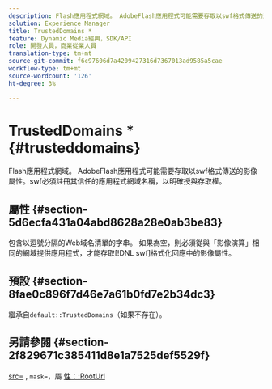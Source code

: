 ```yaml
---
description: Flash應用程式網域。 AdobeFlash應用程式可能需要存取以swf格式傳送的影像屬性。swf必須註冊其信任的應用程式網域名稱，以明確授與存取權。
solution: Experience Manager
title: TrustedDomains *
feature: Dynamic Media經典，SDK/API
role: 開發人員，商業從業人員
translation-type: tm+mt
source-git-commit: f6c97606d7a4209427316d7367013ad9585a5cae
workflow-type: tm+mt
source-wordcount: '126'
ht-degree: 3%

---
```



# TrustedDomains *{#trusteddomains}

Flash應用程式網域。 AdobeFlash應用程式可能需要存取以swf格式傳送的影像屬性。swf必須註冊其信任的應用程式網域名稱，以明確授與存取權。

## 屬性 {#section-5d6ecfa431a04abd8628a28e0ab3be83}

包含以逗號分隔的Web域名清單的字串。 如果為空，則必須從與「影像演算」相同的網域提供應用程式，才能存取[!DNL swf]格式化回應中的影像屬性。

## 預設 {#section-8fae0c896f7d46e7a61b0fd7e2b34dc3}

繼承自`default::TrustedDomains`（如果不存在）。

## 另請參閱 {#section-2f829671c385411d8e1a7525def5529f}

[src=](../../../../../ir-api/http-protocol/image-rendering-api-ref/c-ir-http-protocol-ref/c-ir-http-protocol-command-reference/r-ir-src.md#reference-62c98abad22149d68d405ed6aaff8272) ,  `mask=`，屬 [性：:RootUrl](../../../../../ir-api/material-cat/image-rendering-api-ref/c-ir-material-catalog/c-ir-attributes-reference/r-ir-rooturl.md#reference-b8d706a573814802bd6794223cc78402)

